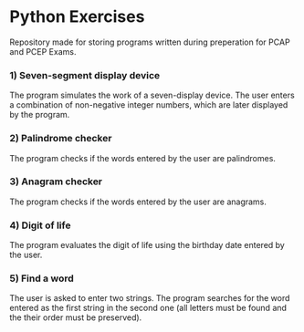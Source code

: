 # Python Exercises
Repository made for storing programs written during preperation for PCAP and PCEP Exams.

### 1) Seven-segment display device
The program simulates the work of a seven-display device. The user enters a combination of non-negative integer numbers, which are later displayed by the program.

### 2) Palindrome checker
The program checks if the words entered by the user are palindromes.

### 3) Anagram checker
The program checks if the words entered by the user are anagrams.

### 4) Digit of life
The program evaluates the digit of life using the birthday date entered by the user.

### 5) Find a word
The user is asked to enter two strings. The program searches for the word entered as the first string in the second one (all letters must be found and the their order must be preserved).

